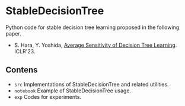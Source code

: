 # StableDecisionTree

Python code for stable decision tree learning proposed in the following paper.

* S. Hara, Y. Yoshida, [Average Sensitivity of Decision Tree Learning](https://openreview.net/forum?id=boik01yhssB). ICLR'23.

## Contens
* `src` Implementations of StableDecisionTree and related utilities.
* `notebook` Example of StableDecisionTree usage.
* `exp` Codes for experiments.

